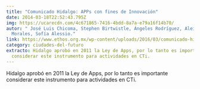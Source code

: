 ```yaml
---
title: "Comunicado Hidalgo: APPs con fines de Innovación"
date: 2014-03-18T22:52:43.795Z
img: https://ucarecdn.com/4c671865-7416-4bdd-8a7a-e79a16f14b70/
autor: " José Luis Chicoma, Stephen Birtwistle, Ángeles Rodríguez, Aleithya
  Morales, Sofía Alessio."
link: https://www.ethos.org.mx/wp-content/uploads/2016/03/comunicado-hidalgo.pdf
category: ciudades-del-futuro
extracto: Hidalgo aprobó en 2011 la Ley de Apps, por lo tanto es importante
  considerar este instrumento para actividades en CTi.
---
```

Hidalgo aprobó en 2011 la Ley de Apps, por lo tanto es importante considerar este instrumento para actividades en CTi.